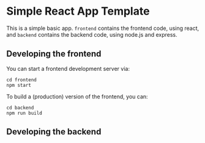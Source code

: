 # Simple React App Template

This is a simple basic app. `frontend` contains the frontend code, using react, and `backend` contains the backend code, using node.js and express.

## Developing the frontend

You can start a frontend development server via:

```
cd frontend
npm start
```

To build a (production) version of the frontend, you can:

```
cd backend
npm run build
```

## Developing the backend

